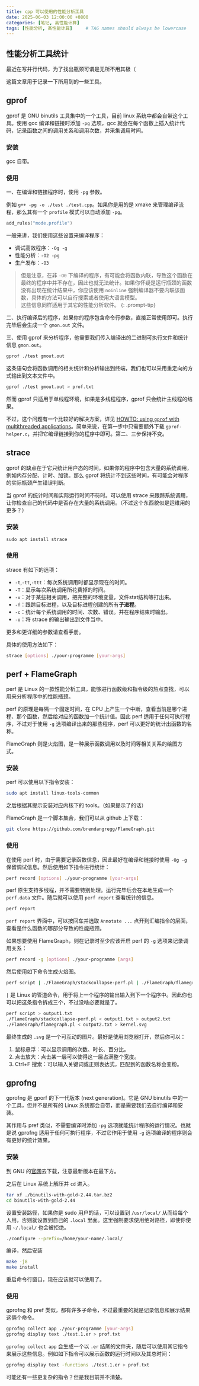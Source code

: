 ```yaml
---
title: cpp 可以使用的性能分析工具
date: 2025-06-03 12:00:00 +0800
categories: [笔记, 高性能计算]
tags: [性能分析, 高性能计算]     # TAG names should always be lowercase
---
```


## 性能分析工具统计

最近在写并行代码，为了找出瓶颈可谓是无所不用其极（

这篇文章用于记录一下所用到的一些工具。

## gprof

gprof 是 GNU binutils 工具集中的一个工具，目前 linux 系统中都会自带这个工具。使用 gcc 编译和链接时添加 `-pg` 选项，gcc 就会在每个函数上插入统计代码，记录函数之间的调用关系和调用次数，并采集调用时间。

### 安装

gcc 自带。

### 使用

一、在编译和链接程序时，使用 `-pg` 参数。

例如 `g++ -pg -o ./test ./test.cpp`。如果你是用的是 xmake 来管理编译流程，那么其有一个 `profile` 模式可以自动添加 `-pg`。

```lua
add_rules("mode.profile")
```

一般来讲，我们使用这些设置来编译程序：

- 调试高效程序：`-Og -g`
- 性能分析：`-O2 -pg`
- 生产发布：`-O3`

>但是注意，在非 `-O0` 下编译的程序，有可能会将函数内联，导致这个函数在最终的程序中并不存在，因此也就无法统计。如果你怀疑是运行瓶颈的函数没有出现在统计结果中，你应该使用 `noinline` 强制编译器不要内联该函数，具体的方法可以自行搜索或者使用大语言模型。  
这些信息同样适用于其它的性能分析软件。
{: .prompt-tip}

二、执行编译后的程序，如果你的程序包含命令行参数，直接正常使用即可。执行完毕后会生成一个 `gmon.out` 文件。

三、使用 gprof 来分析程序，他需要我们传入编译出的二进制可执行文件和统计信息 `gmon.out`。

```bash
gprof ./test gmout.out
```

这条语句会将函数调用的相关统计和分析输出到终端，我们也可以采用重定向的方式输出到文本文件中。

```bash
gprof ./test gmout.out > prof.txt
```

然而 gprof 只适用于单线程环境，如果是多线程程序，gprof 只会统计主线程的结果。

不过，这个问题有一个比较好的解决方案，详见 [HOWTO: using `gprof` with multithreaded applications](https://sam.zoy.org/writings/programming/gprof.html)。简单来说，在第一步中只需要额外下载 `gprof-helper.c`，并把它编译链接到你的程序中即可。第二、三步保持不变。

## strace

gprof 的缺点在于它只统计用户态的时间，如果你的程序中包含大量的系统调用，例如内存分配、计时、加锁。那么 gprof 将统计不到这些时间，有可能会对程序的实际瓶颈产生错误判断。

当 gprof 的统计时间和实际运行时间不符时。可以使用 strace 来跟踪系统调用，让你检查自己的代码中是否存在大量的系统调用。（不过这个东西貌似是运维用的更多？）

### 安装

```
sudo apt install strace
```

### 使用

strace 有如下的选项：

- `-t`,`-tt`,`-ttt`：每次系统调用时都显示现在的时间。
- `-T`：显示每次系统调用所花费掉的时间。
- `-v`：对于某些相关调用，把完整的环境变量，文件stat结构等打出来。
- `-f`：跟踪目标进程，以及目标进程创建的所有**子进程**。
- `-c`：统计每个系统调用的时间、次数、错误。并在程序结束时输出。
- `-o`：将 strace 的输出输出到文件当中。

更多和更详细的参数请查看手册。

具体的使用方法如下：

```bash
strace [options] ./your-programme [your-args]
```

## perf + FlameGraph

perf 是 Linux 的一款性能分析工具，能够进行函数级和指令级的热点查找，可以用来分析程序中的性能瓶颈。

perf 的原理是每隔一个固定时间，在 CPU 上产生一个中断，查看当前是哪个进程、那个函数，然后给对应的函数加一个统计值。因此 perf 适用于任何可执行程序，不过对于使用 `-g` 选项编译出来的那些程序，perf 可以更好的统计出函数的名称。

FlameGraph 则是火焰图，是一种展示函数调用以及时间等相关关系的绘图方式。

### 安装

perf 可以使用以下指令安装：

```bash
sudo apt install linux-tools-common
```

之后根据其提示安装对应内核下的 tools。（如果提示了的话）

FlameGraph 是一个脚本集合，我们可以从 github 上下载：

```bash
git clone https://github.com/brendangregg/FlameGraph.git
```

### 使用

在使用 perf 时，由于需要记录函数信息，因此最好在编译和链接时使用 `-Og -g` 保留调试信息。然后使用如下指令进行统计：

```bash
perf record [options] ./your-programme [your-args]
```

perf 原生支持多线程，并不需要特别处理。运行完毕后会在本地生成一个 `perf.data` 文件。随后就可以使用 `perf report` 查看统计的信息。

```bash
perf report
```

`perf report` 界面中，可以按回车并选取 `Annotate ...` 点开到汇编指令的层面，查看是什么函数的哪部分导致的性能瓶颈。

如果想要使用 FlameGraph，则在记录时至少应该开启 perf 的 `-g` 选项来记录调用关系：

```bash
perf record -g [options] ./your-programme [args]
```

然后使用如下命令生成火焰图。

```bash
perf script | ./FlameGraph/stackcollapse-perf.pl | ./FlameGraph/flamegraph.pl > kernel.svg
```

`|` 是 Linux 的管道命令，用于将上一个程序的输出输入到下一个程序中。因此你也可以把这条指令拆成三个，不过没啥必要就是了。

```bash
perf script > output1.txt
./FlameGraph/stackcollapse-perf.pl < output1.txt > output2.txt
./FlameGraph/flamegraph.pl < output2.txt > kernel.svg
```

最终生成的 `.svg` 是一个可互动的图片。最好是使用浏览器打开，然后你可以：

1. 鼠标悬浮：可以显示调用的次数、时长、百分比。
2. 点击放大：点击某一层可以使得这一层占满整个宽度。
3. Ctrl+F 搜索：可以输入关键词或正则表达式，匹配到的函数名称会变粉。

## gprofng

gprofng 是 gporf 的下一代版本 (next generation)。它是 GNU binutils 中的一个工具，但并不是所有的 Linux 系统都会自带，而是需要我们去自行编译和安装。

其作用与 pref 类似，不需要编译时添加 `-pg` 选项就能统计程序的运行情况。也就是说 gprofng 适用于任何可执行程序，不过它作用于使用 `-g` 选项编译的程序则会有更好的统计效果。

### 安装

到 GNU 的[官网](https://ftp.gnu.org/gnu/binutils/)去下载，注意最新版本在最下方。

之后在 Linux 系统上解压并 `cd` 进入。

```bash
tar xf ./binutils-with-gold-2.44.tar.bz2
cd binutils-with-gold-2.44
```

设置安装路径，如果你是 sudo 用户的话，可以设置到 `/usr/local/` 从而给每个人用，否则就设置到自己的 `.local` 里面。这里强制要求使用绝对路径，即使你使用 `~/.local/` 也会被拒绝。

```bash
./configure --prefix=/home/your-name/.local/
```

编译，然后安装

```bash
make -j8
make install
```

重启命令行窗口，现在应该就可以使用了。

### 使用

gprofng 和 pref 类似，都有许多子命令，不过最重要的就是记录信息和展示结果这俩个命令。

```bash
gprofng collect app ./your-programme [your-args]
gprofng display text ./test.1.er > prof.txt
```

`gprofng collect app` 会生成一个以 `.er` 结尾的文件夹，随后可以使用其它指令来展示这些信息。例如如下指令可以展示函数的运行时间以及其总时间：

```bash
gprofng display text -functions ./test.1.er > prof.txt
```

可能还有一些更复杂的指令？但是我目前并不清楚。
